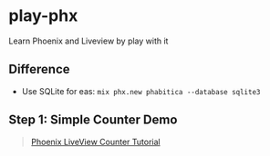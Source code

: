 # play-phx
Learn Phoenix and Liveview by play with it

## Difference
- Use SQLite for eas: `mix phx.new phabitica --database sqlite3`

## Step 1: Simple Counter Demo
> [Phoenix LiveView Counter Tutorial](https://github.com/dwyl/phoenix-liveview-counter-tutorial)
